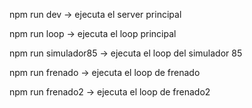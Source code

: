 npm run dev → ejecuta el server principal

npm run loop → ejecuta el loop principal

npm run simulador85 → ejecuta el loop del simulador 85

npm run frenado → ejecuta el loop de frenado

npm run frenado2 → ejecuta el loop de frenado2